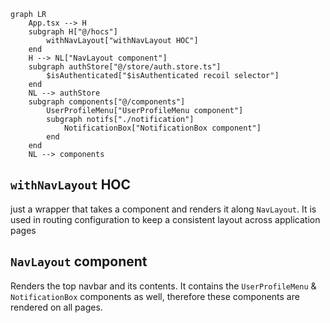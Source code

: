 
```mermaid
graph LR
	App.tsx --> H
	subgraph H["@/hocs"]
		withNavLayout["withNavLayout HOC"]
	end
	H --> NL["NavLayout component"]
	subgraph authStore["@/store/auth.store.ts"]
		$isAuthenticated["$isAuthenticated recoil selector"]
	end
	NL --> authStore
	subgraph components["@/components"]
		UserProfileMenu["UserProfileMenu component"]
		subgraph notifs["./notification"]
			NotificationBox["NotificationBox component"]
		end
	end
	NL --> components
```

## `withNavLayout` HOC

just a wrapper that takes a component and renders it along `NavLayout`. It is used in routing configuration to keep a consistent layout across application pages

## `NavLayout` component

Renders the top navbar and its contents. It contains the `UserProfileMenu` & `NotificationBox` components as well, therefore these components are rendered on all pages.